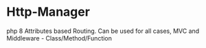 # Http-Manager
 php 8 Attributes based Routing. Can be used for all cases, MVC and Middleware -  Class/Method/Function
